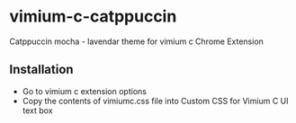 # vimium-c-catppuccin

Catppuccin mocha - lavendar theme for vimium c Chrome Extension

## Installation
- Go to vimium c extension options 
- Copy the contents of vimiumc.css file into Custom CSS for Vimium C UI text box

